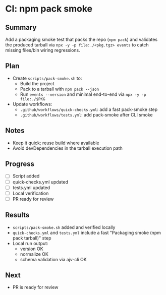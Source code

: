 # CI: npm pack smoke

## Summary

Add a packaging smoke test that packs the repo (`npm pack`) and validates the produced tarball via `npx -y -p file:./<pkg.tgz> events` to catch missing files/bin wiring regressions.

## Plan

- Create `scripts/pack-smoke.sh` to:
  - Build the project
  - Pack to a tarball with `npm pack --json`
  - Run `events --version` and minimal end-to-end via `npx -y -p file:./$PKG`
- Update workflows:
  - `.github/workflows/quick-checks.yml`: add a fast pack-smoke step
  - `.github/workflows/tests.yml`: add pack-smoke after CLI smoke

## Notes

- Keep it quick; reuse build where available
- Avoid devDependencies in the tarball execution path

## Progress

- [ ] Script added
- [ ] quick-checks.yml updated
- [ ] tests.yml updated
- [ ] Local verification
- [ ] PR ready for review

## Results

- `scripts/pack-smoke.sh` added and verified locally
- `quick-checks.yml` and `tests.yml` include a fast "Packaging smoke (npm pack tarball)" step
- Local run output:
  - version OK
  - normalize OK
  - schema validation via ajv-cli OK

## Next

- PR is ready for review
